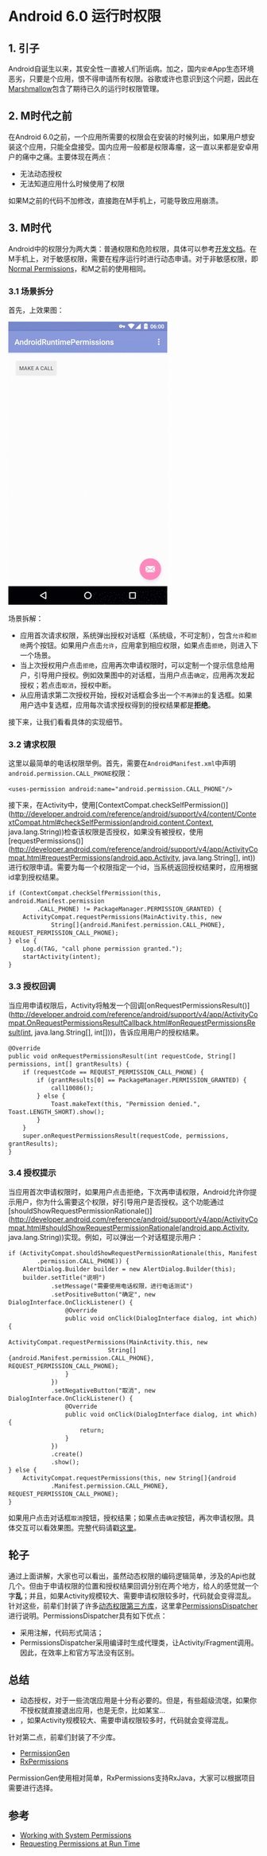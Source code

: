 # Android 6.0 运行时权限

## 1. 引子

Android自诞生以来，其安全性一直被人们所诟病。加之，国内`安卓`App生态环境恶劣，只要是个应用，恨不得申请所有权限。谷歌或许也意识到这个问题，因此在[Marshmallow](https://www.android.com/versions/marshmallow-6-0/)包含了期待已久的运行时权限管理。

## 2. M时代之前
在Android 6.0之前，一个应用所需要的权限会在安装的时候列出，如果用户想安装这个应用，只能全盘接受。国内应用一般都是权限毒瘤，这一直以来都是安卓用户的痛中之痛。主要体现在两点：

- 无法动态授权
- 无法知道应用什么时候使用了权限

如果M之前的代码不加修改，直接跑在M手机上，可能导致应用崩溃。

## 3. M时代
Android中的权限分为两大类：普通权限和危险权限，具体可以参考[开发文档](http://developer.android.com/intl/zh-cn/guide/topics/security/permissions.html#normal-dangerous)。在M手机上，对于敏感权限，需要在程序运行时进行动态申请。对于非敏感权限，即[Normal Permissions](http://developer.android.com/guide/topics/security/normal-permissions.html)，和M之前的使用相同。

### 3.1 场景拆分

首先，上效果图：

![Runtime gif](screenshot/clip.gif)

场景拆解：
- 应用首次请求权限，系统弹出授权对话框（系统级，不可定制），包含`允许`和`拒绝`两个按钮。如果用户点击`允许`，应用拿到相应权限，如果点击`拒绝`，则进入下一个场景。
- 当上次授权用户点击`拒绝`，应用再次申请权限时，可以定制一个提示信息给用户，引导用户授权。例如效果图中的对话框，当用户点击`确定`，应用再次发起授权；若点击`取消`，授权中断。
- 从应用请求第二次授权开始，授权对话框会多出一个`不再弹出`的复选框。如果用户选中复选框，应用每次请求授权得到的授权结果都是**拒绝**。

接下来，让我们看看具体的实现细节。

### 3.2 请求权限

这里以最简单的电话权限举例。首先，需要在`AndroidManifest.xml`中声明`android.permission.CALL_PHONE`权限：

```
<uses-permission android:name="android.permission.CALL_PHONE"/>
```

接下来，在Activity中，使用[ContextCompat.checkSelfPermission()](http://developer.android.com/reference/android/support/v4/content/ContextCompat.html#checkSelfPermission(android.content.Context, java.lang.String))检查该权限是否授权，如果没有被授权，使用[requestPermissions()](http://developer.android.com/reference/android/support/v4/app/ActivityCompat.html#requestPermissions(android.app.Activity, java.lang.String[], int))进行权限申请。需要为每一个权限指定一个id，当系统返回授权结果时，应用根据id拿到授权结果。

```
if (ContextCompat.checkSelfPermission(this, android.Manifest.permission
        .CALL_PHONE) != PackageManager.PERMISSION_GRANTED) {
    ActivityCompat.requestPermissions(MainActivity.this, new
            String[]{android.Manifest.permission.CALL_PHONE}, REQUEST_PERMISSION_CALL_PHONE);
} else {
    Log.d(TAG, "call phone permission granted.");
    startActivity(intent);
}
```

### 3.3 授权回调

当应用申请权限后，Activity将触发一个回调[onRequestPermissionsResult()](http://developer.android.com/reference/android/support/v4/app/ActivityCompat.OnRequestPermissionsResultCallback.html#onRequestPermissionsResult(int, java.lang.String[], int[]))，告诉应用用户的授权结果。

```
@Override
public void onRequestPermissionsResult(int requestCode, String[] permissions, int[] grantResults) {
    if (requestCode == REQUEST_PERMISSION_CALL_PHONE) {
        if (grantResults[0] == PackageManager.PERMISSION_GRANTED) {
            call10086();
        } else {
            Toast.makeText(this, "Permission denied.", Toast.LENGTH_SHORT).show();
        }
    }
    super.onRequestPermissionsResult(requestCode, permissions, grantResults);
}
```

### 3.4 授权提示

当应用首次申请权限时，如果用户点击拒绝，下次再申请权限，Android允许你提示用户，你为什么需要这个权限，好引导用户是否授权。这个功能通过[shouldShowRequestPermissionRationale()](http://developer.android.com/reference/android/support/v4/app/ActivityCompat.html#shouldShowRequestPermissionRationale(android.app.Activity, java.lang.String))实现。例如，可以弹出一个对话框提示用户：

```
if (ActivityCompat.shouldShowRequestPermissionRationale(this, Manifest
        .permission.CALL_PHONE)) {
    AlertDialog.Builder builder = new AlertDialog.Builder(this);
    builder.setTitle("说明")
            .setMessage("需要使用电话权限，进行电话测试")
            .setPositiveButton("确定", new DialogInterface.OnClickListener() {
                @Override
                public void onClick(DialogInterface dialog, int which) {
                    ActivityCompat.requestPermissions(MainActivity.this, new
                            String[]{android.Manifest.permission.CALL_PHONE}, REQUEST_PERMISSION_CALL_PHONE);
                }
            })
            .setNegativeButton("取消", new DialogInterface.OnClickListener() {
                @Override
                public void onClick(DialogInterface dialog, int which) {
                    return;
                }
            })
            .create()
            .show();
} else {
    ActivityCompat.requestPermissions(this, new String[]{android
            .Manifest.permission.CALL_PHONE}, REQUEST_PERMISSION_CALL_PHONE);
}
```

如果用户点击对话框`取消`按钮，授权结果；如果点击`确定`按钮，再次申请权限。具体交互可以看效果图。完整代码请戳[这里](AndroidRuntimePermissions/app/src/main/java/com/aaron/androidruntimepermissions/MainActivity.java)。

## 轮子

通过上面讲解，大家也可以看出，虽然动态权限的编码逻辑简单，涉及的Api也就几个。但由于申请权限的位置和授权结果回调分别在两个地方，给人的感觉就一个字**乱**；并且，如果Activity规模较大、需要申请权限较多时，代码就会变得混乱。针对这些，前辈们封装了许多[动态权限第三方库](https://gist.github.com/dlew/2a21b06ee8715e0f7338)，这里拿[PermissionsDispatcher](https://github.com/hotchemi/PermissionsDispatcher)进行说明。PermissionsDispatcher具有如下优点：

- 采用注解，代码形式简洁；
- PermissionsDispatcher采用编译时生成代理类，让Activity/Fragment调用。因此，在效率上和官方写法没有区别。

## 总结

- 动态授权，对于一些流氓应用是十分有必要的。但是，有些超级流氓，如果你不授权就直接退出应用，也是无奈，比如某宝...
- ，如果Activity规模较大、需要申请权限较多时，代码就会变得混乱。

针对第二点，前辈们封装了不少库。

- [PermissionGen](https://github.com/lovedise/PermissionGen) 
- [RxPermissions](https://github.com/tbruyelle/RxPermissions)
 
PermissionGen使用相对简单，RxPermissions支持RxJava，大家可以根据项目需要进行选择。

## 参考

- [Working with System Permissions](http://developer.android.com/training/permissions/index.html)
- [Requesting Permissions at Run Time](http://developer.android.com/training/permissions/requesting.html)
